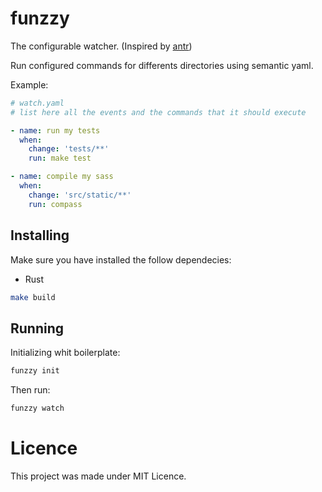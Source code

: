 # funzzy
The configurable watcher. (Inspired by [antr](https://github.com/juanibiapina/antr))

Run configured commands for differents directories using semantic yaml.

Example:
```yaml
# watch.yaml
# list here all the events and the commands that it should execute

- name: run my tests
  when:
    change: 'tests/**'
    run: make test

- name: compile my sass
  when:
    change: 'src/static/**'
    run: compass

```

## Installing
Make sure you have installed the follow dependecies:
- Rust
```bash
make build
```

## Running
Initializing whit boilerplate:
```bash
funzzy init
```
Then run:
```bash
funzzy watch
```

# Licence
This project was made under MIT Licence.
